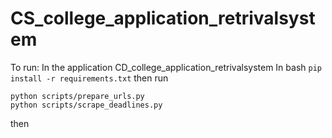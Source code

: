# CS_college_application_retrivalsystem

To run: In the application CD_college_application_retrivalsystem
In bash
``` pip install -r requirements.txt ```
then run
```
python scripts/prepare_urls.py
python scripts/scrape_deadlines.py
```
then 
``` streamlit run app.py
```
